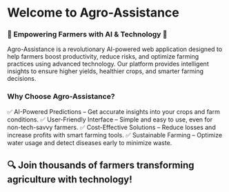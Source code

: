# Welcome to Agro-Assistance
### 🚜 Empowering Farmers with AI & Technology 🌱

Agro-Assistance is a revolutionary AI-powered web application designed to help farmers boost productivity, reduce risks, and optimize farming practices using advanced technology. Our platform provides intelligent insights to ensure higher yields, healthier crops, and smarter farming decisions.

### Why Choose Agro-Assistance?
✅ AI-Powered Predictions – Get accurate insights into your crops and farm conditions.
✅ User-Friendly Interface – Simple and easy to use, even for non-tech-savvy farmers.
✅ Cost-Effective Solutions – Reduce losses and increase profits with smart farming tools.
✅ Sustainable Farming – Optimize water usage and detect diseases early to minimize waste.

## 🔍 Join thousands of farmers transforming agriculture with technology!

